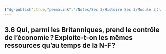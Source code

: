 ```yaml
---
{"dg-publish":true,"permalink":"/Notes/Sec 3/Histoire Sec 3/Module 3：La Conquête et le changement d'empire/3.6 Économie/"}
---
```



## 3.6 Qui, parmi les Britanniques, prend le contrôle de l’économie ? Exploite-t-on les mêmes ressources qu’au temps de la N-F ?

